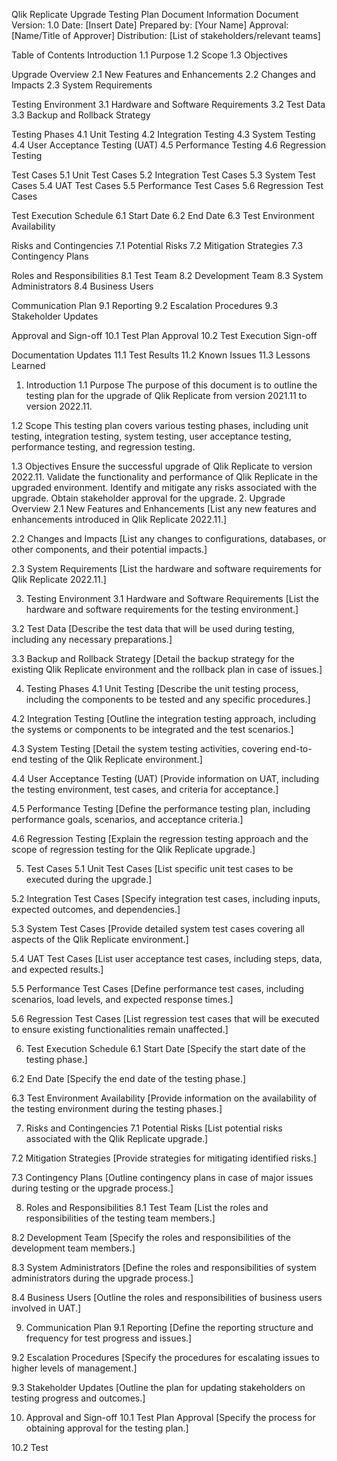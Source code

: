 Qlik Replicate Upgrade Testing Plan
Document Information
Document Version: 1.0
Date: [Insert Date]
Prepared by: [Your Name]
Approval: [Name/Title of Approver]
Distribution: [List of stakeholders/relevant teams]

Table of Contents
Introduction
1.1 Purpose
1.2 Scope
1.3 Objectives

Upgrade Overview
2.1 New Features and Enhancements
2.2 Changes and Impacts
2.3 System Requirements

Testing Environment
3.1 Hardware and Software Requirements
3.2 Test Data
3.3 Backup and Rollback Strategy

Testing Phases
4.1 Unit Testing
4.2 Integration Testing
4.3 System Testing
4.4 User Acceptance Testing (UAT)
4.5 Performance Testing
4.6 Regression Testing

Test Cases
5.1 Unit Test Cases
5.2 Integration Test Cases
5.3 System Test Cases
5.4 UAT Test Cases
5.5 Performance Test Cases
5.6 Regression Test Cases

Test Execution Schedule
6.1 Start Date
6.2 End Date
6.3 Test Environment Availability

Risks and Contingencies
7.1 Potential Risks
7.2 Mitigation Strategies
7.3 Contingency Plans

Roles and Responsibilities
8.1 Test Team
8.2 Development Team
8.3 System Administrators
8.4 Business Users

Communication Plan
9.1 Reporting
9.2 Escalation Procedures
9.3 Stakeholder Updates

Approval and Sign-off
10.1 Test Plan Approval
10.2 Test Execution Sign-off

Documentation Updates
11.1 Test Results
11.2 Known Issues
11.3 Lessons Learned

1. Introduction
1.1 Purpose
The purpose of this document is to outline the testing plan for the upgrade of Qlik Replicate from version 2021.11 to version 2022.11.

1.2 Scope
This testing plan covers various testing phases, including unit testing, integration testing, system testing, user acceptance testing, performance testing, and regression testing.

1.3 Objectives
Ensure the successful upgrade of Qlik Replicate to version 2022.11.
Validate the functionality and performance of Qlik Replicate in the upgraded environment.
Identify and mitigate any risks associated with the upgrade.
Obtain stakeholder approval for the upgrade.
2. Upgrade Overview
2.1 New Features and Enhancements
[List any new features and enhancements introduced in Qlik Replicate 2022.11.]

2.2 Changes and Impacts
[List any changes to configurations, databases, or other components, and their potential impacts.]

2.3 System Requirements
[List the hardware and software requirements for Qlik Replicate 2022.11.]

3. Testing Environment
3.1 Hardware and Software Requirements
[List the hardware and software requirements for the testing environment.]

3.2 Test Data
[Describe the test data that will be used during testing, including any necessary preparations.]

3.3 Backup and Rollback Strategy
[Detail the backup strategy for the existing Qlik Replicate environment and the rollback plan in case of issues.]

4. Testing Phases
4.1 Unit Testing
[Describe the unit testing process, including the components to be tested and any specific procedures.]

4.2 Integration Testing
[Outline the integration testing approach, including the systems or components to be integrated and the test scenarios.]

4.3 System Testing
[Detail the system testing activities, covering end-to-end testing of the Qlik Replicate environment.]

4.4 User Acceptance Testing (UAT)
[Provide information on UAT, including the testing environment, test cases, and criteria for acceptance.]

4.5 Performance Testing
[Define the performance testing plan, including performance goals, scenarios, and acceptance criteria.]

4.6 Regression Testing
[Explain the regression testing approach and the scope of regression testing for the Qlik Replicate upgrade.]

5. Test Cases
5.1 Unit Test Cases
[List specific unit test cases to be executed during the upgrade.]

5.2 Integration Test Cases
[Specify integration test cases, including inputs, expected outcomes, and dependencies.]

5.3 System Test Cases
[Provide detailed system test cases covering all aspects of the Qlik Replicate environment.]

5.4 UAT Test Cases
[List user acceptance test cases, including steps, data, and expected results.]

5.5 Performance Test Cases
[Define performance test cases, including scenarios, load levels, and expected response times.]

5.6 Regression Test Cases
[List regression test cases that will be executed to ensure existing functionalities remain unaffected.]

6. Test Execution Schedule
6.1 Start Date
[Specify the start date of the testing phase.]

6.2 End Date
[Specify the end date of the testing phase.]

6.3 Test Environment Availability
[Provide information on the availability of the testing environment during the testing phases.]

7. Risks and Contingencies
7.1 Potential Risks
[List potential risks associated with the Qlik Replicate upgrade.]

7.2 Mitigation Strategies
[Provide strategies for mitigating identified risks.]

7.3 Contingency Plans
[Outline contingency plans in case of major issues during testing or the upgrade process.]

8. Roles and Responsibilities
8.1 Test Team
[List the roles and responsibilities of the testing team members.]

8.2 Development Team
[Specify the roles and responsibilities of the development team members.]

8.3 System Administrators
[Define the roles and responsibilities of system administrators during the upgrade process.]

8.4 Business Users
[Outline the roles and responsibilities of business users involved in UAT.]

9. Communication Plan
9.1 Reporting
[Define the reporting structure and frequency for test progress and issues.]

9.2 Escalation Procedures
[Specify the procedures for escalating issues to higher levels of management.]

9.3 Stakeholder Updates
[Outline the plan for updating stakeholders on testing progress and outcomes.]

10. Approval and Sign-off
10.1 Test Plan Approval
[Specify the process for obtaining approval for the testing plan.]

10.2 Test
